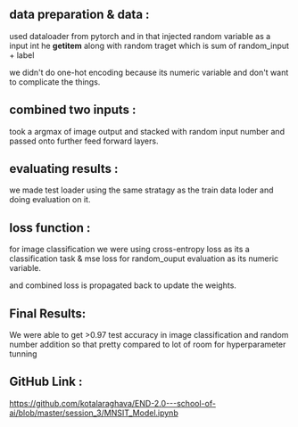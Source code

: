 
## data preparation & data : 

used dataloader from pytorch and in that injected random variable as a input int he __getitem__ along with random 
traget which is sum of random_input + label

we didn't do one-hot encoding because its numeric variable and don't want to complicate the things.

## combined two inputs :

took a argmax of image output and stacked with random input number and passed onto further feed forward layers.


## evaluating results : 
we made test loader using the same stratagy as the train data loder and doing evaluation on it.


## loss function : 

for image classification we were using cross-entropy loss as its a classification task & mse loss for random_ouput evaluation as its numeric variable.

and combined loss is propagated back to update the weights.

## Final Results:

We were able to get >0.97 test accuracy in image classification and random number addition so that pretty compared to lot of room for hyperparameter tunning

## GitHub Link : 
https://github.com/kotalaraghava/END-2.0---school-of-ai/blob/master/session_3/MNSIT_Model.ipynb
